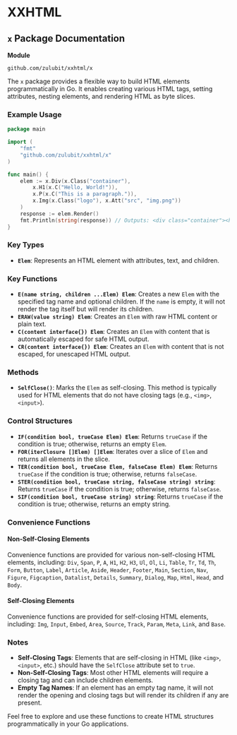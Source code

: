 # XXHTML
## `x` Package Documentation

**Module** 

```
github.com/zulubit/xxhtml/x
```

The `x` package provides a flexible way to build HTML elements programmatically in Go. It enables creating various HTML tags, setting attributes, nesting elements, and rendering HTML as byte slices.

### Example Usage

```go
package main

import (
    "fmt"
    "github.com/zulubit/xxhtml/x"
)

func main() {
    elem := x.Div(x.Class("container"), 
        x.H1(x.C("Hello, World!")),
        x.P(x.C("This is a paragraph.")),
        x.Img(x.Class("logo"), x.Att("src", "img.png"))
    )
    response := elem.Render()
    fmt.Println(string(response)) // Outputs: <div class="container"><h1>Hello, World!</h1><p>This is a paragraph.</p></div>
}
```

### Key Types

- **`Elem`**: Represents an HTML element with attributes, text, and children.

### Key Functions

- **`E(name string, children ...Elem) Elem`**: Creates a new `Elem` with the specified tag name and optional children. If the `name` is empty, it will not render the tag itself but will render its children.
- **`ERAW(value string) Elem`**: Creates an `Elem` with raw HTML content or plain text.
- **`C(content interface{}) Elem`**: Creates an `Elem` with content that is automatically escaped for safe HTML output.
- **`CR(content interface{}) Elem`**: Creates an `Elem` with content that is not escaped, for unescaped HTML output.

### Methods

- **`SelfClose()`**: Marks the `Elem` as self-closing. This method is typically used for HTML elements that do not have closing tags (e.g., `<img>`, `<input>`). 

### Control Structures

- **`IF(condition bool, trueCase Elem) Elem`**: Returns `trueCase` if the condition is true; otherwise, returns an empty `Elem`.
- **`FOR(iterClosure []Elem) []Elem`**: Iterates over a slice of `Elem` and returns all elements in the slice.
- **`TER(condition bool, trueCase Elem, falseCase Elem) Elem`**: Returns `trueCase` if the condition is true; otherwise, returns `falseCase`.
- **`STER(condition bool, trueCase string, falseCase string) string`**: Returns `trueCase` if the condition is true; otherwise, returns `falseCase`.
- **`SIF(condition bool, trueCase string) string`**: Returns `trueCase` if the condition is true; otherwise, returns an empty string.

### Convenience Functions

#### Non-Self-Closing Elements

Convenience functions are provided for various non-self-closing HTML elements, including: `Div`, `Span`, `P`, `A`, `H1`, `H2`, `H3`, `Ul`, `Ol`, `Li`, `Table`, `Tr`, `Td`, `Th`, `Form`, `Button`, `Label`, `Article`, `Aside`, `Header`, `Footer`, `Main`, `Section`, `Nav`, `Figure`, `Figcaption`, `Datalist`, `Details`, `Summary`, `Dialog`, `Map`, `Html`, `Head`, and `Body`.

#### Self-Closing Elements

Convenience functions are provided for self-closing HTML elements, including: `Img`, `Input`, `Embed`, `Area`, `Source`, `Track`, `Param`, `Meta`, `Link`, and `Base`.

### Notes

- **Self-Closing Tags**: Elements that are self-closing in HTML (like `<img>`, `<input>`, etc.) should have the `SelfClose` attribute set to `true`.
- **Non-Self-Closing Tags**: Most other HTML elements will require a closing tag and can include children elements.
- **Empty Tag Names**: If an element has an empty tag name, it will not render the opening and closing tags but will render its children if any are present.

Feel free to explore and use these functions to create HTML structures programmatically in your Go applications.
